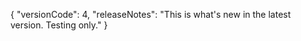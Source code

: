 {
  "versionCode": 4,
  "releaseNotes": "This is what's new in the latest version. Testing only."
}
